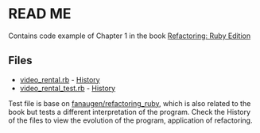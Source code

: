 # READ ME

Contains code example of Chapter 1 in the book [Refactoring: Ruby Edition](https://www.informit.com/store/refactoring-ruby-edition-9780132651462)

## Files
- [video_rental.rb](https://github.com/test0n3/refactoring_ruby/blob/master/video_rental.rb) - [History](https://github.com/test0n3/refactoring_ruby/commits/master/video_rental.rb)
- [video_rental_test.rb](https://github.com/test0n3/refactoring_ruby/blob/master/video_rental_test.rb) - [History](https://github.com/test0n3/refactoring_ruby/commits/master/video_rental_test.rb)

Test file is base on [fanaugen/refactoring_ruby](https://github.com/fanaugen/refactoring_ruby/blob/master/chapter1/video_rental_test.rb), which is also related to the book but tests a different interpretation of the program.
Check the History of the files to view the evolution of the program, application of refactoring.
